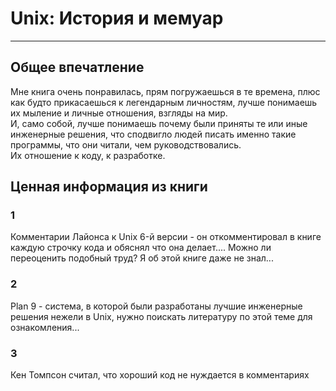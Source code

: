 # Unix: История и мемуар
***

## Общее впечатление
Мне книга очень понравилась, прям погружаешься в те времена, плюс как будто прикасаешься к легендарным личностям, лучше понимаешь их мыление и личные отношения, взгляды на мир.  
И, само собой, лучше понимаешь почему были приняты те или иные инженерные решения, что сподвигло людей писать именно такие программы, что они читали, чем руководствовались.  
Их отношение к коду, к разработке.  

## Ценная информация из книги

### 1
Комментарии Лайонса к Unix  6-й версии - он откомментировал в книге каждую строчку кода и обяснял что она делает.... Можно ли переоценить подобный труд?
Я об этой книге даже не знал...

### 2
Plan 9 - система, в которой были разработаны лучшие инженерные решения нежели в Unix, нужно поискать литературу по этой теме для ознакомления...

### 3
Кен Томпсон считал, что хороший код не нуждается в комментариях